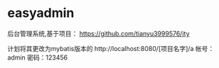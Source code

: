 # easyadmin
后台管理系统,基于项目：
https://github.com/tianyu3999576/jty

计划将其更改为mybatis版本的
http://localhost:8080/[项目名字]/a
帐号：admin 密码：123456